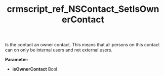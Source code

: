 ﻿---
title: crmscript_ref_NSContact_SetIsOwnerContact
description: NSContact.SetIsOwnerContact(Bool isOwnerContact)
intellisense: NSContact.SetIsOwnerContact
keywords: NSContact, GetIsOwnerContact
so.topic: reference
---

Is the contact an owner contact.  This means that all persons on this contact can on only be internal users and not external users.

**Parameter:** 
 - **isOwnerContact** Bool

